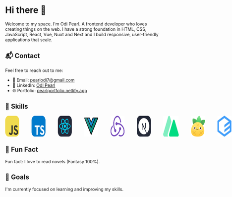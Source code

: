# Hi there 👋

   Welcome to my space. I'm Odi Pearl. A frontend developer who loves creating things on the web.
   I have a strong foundation in HTML, CSS, JavaScript, React, Vue, Nuxt and Next and I build responsive, user-friendly applications that scale.

## 📬 Contact
Feel free to reach out to me:
- 📧 Email: [pearlodi7@gmail.com](mailto:pearlodi7@gmail.com)
- 💼 LinkedIn: [OdI Pearl](https://www.linkedin.com/in/odipearl/)
- 🌐 Portfolio: [pearlportfolio.netlify.app](https://pearlportfolio.netlify.app/)
  
## 🌟 Skills
<div style="display: flex;  gap: 20px; justify-content: space-around;">
  <img src="js.svg" alt="JavaScript Badge" width="45"/>
    <img  width="12"/>
     <img src="tailwind.svg" alt="Tailwind CSS Badge" width="45"/>
    <img  width="12"/>
   <img src="react.svg" alt="React Badge" width="45"/>
    <img  width="12"/>
    <img src="vue.png" alt="Vue Badge" width="45"/>
    <img  width="12"/>
  <img src="rredux.png" alt="React Badge" width="45"/>
    <img  width="12"/>
  <img src="next.svg" alt="Next.js Badge" width="45"/>
    <img  width="12"/>
  <img src="nuxt3d.png" alt="Nuxt.js Badge" width="50"/>
    <img  width="12"/>
  <img src="pinia.png" alt="Pinia Badge" width="45"/>
    <img  width="12"/>
  <img src="element-plus.png" alt="Element Plus Badge" width="45"/>
    <img  width="12"/>
  <img src="figma.svg" alt="Figma Badge" width="45"/>
    <img  width="12"/>
  <img src="bootstrap.svg" alt="Bootstrap Badge" width="45"/>

</div>


</span>

##  📓 Fun Fact
Fun fact: I love to read novels (Fantasy 100%).

## 🎯 Goals
I'm currently focused on learning and improving my skills.


